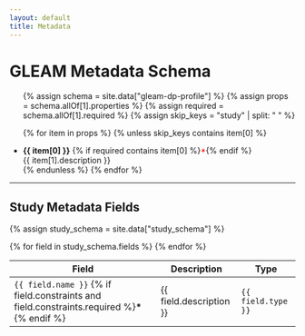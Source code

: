 ```yaml
---
layout: default
title: Metadata
---
```


<h1>GLEAM Metadata Schema</h1>

<ul>
  {% assign schema = site.data["gleam-dp-profile"] %}
  {% assign props = schema.allOf[1].properties %}
  {% assign required = schema.allOf[1].required %}
  {% assign skip_keys = "study" | split: " " %}

  {% for item in props %}
    {% unless skip_keys contains item[0] %}
      <li>
        <strong>{{ item[0] }}</strong>
        {% if required contains item[0] %}<span style="color: red">*</span>{% endif %}<br>
        {{ item[1].description }}
      </li>
    {% endunless %}
  {% endfor %}
</ul>

<hr>

<h2 id="study">Study Metadata Fields</h2>

{% assign study_schema = site.data["study_schema"] %}

<table>
  <thead>
    <tr>
      <th>Field</th>
      <th>Description</th>
      <th>Type</th>
    </tr>
  </thead>
  <tbody>
    {% for field in study_schema.fields %}
      <tr>
        <td>
          <code>{{ field.name }}</code>
          {% if field.constraints and field.constraints.required %}<strong>*</strong>{% endif %}
        </td>
        <td>{{ field.description }}</td>
        <td><code>{{ field.type }}</code></td>
      </tr>
    {% endfor %}
  </tbody>
</table>
